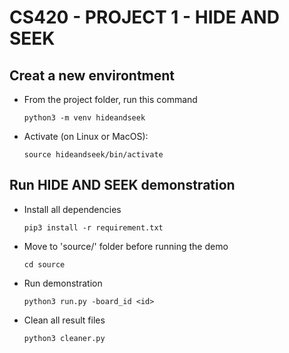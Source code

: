# CS420 - PROJECT 1 - HIDE AND SEEK

## Creat a new environtment
- From the project folder, run this command
    ```
    python3 -m venv hideandseek
    ```
- Activate (on Linux or MacOS):
    ```
    source hideandseek/bin/activate
    ```

## Run HIDE AND SEEK demonstration
- Install all dependencies
    ```
    pip3 install -r requirement.txt
    ```
- Move to 'source/' folder before running the demo
    ```
    cd source
    ```
- Run demonstration
    ```
    python3 run.py -board_id <id>
    ```
- Clean all result files
    ```
    python3 cleaner.py
    ```
